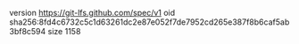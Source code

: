 version https://git-lfs.github.com/spec/v1
oid sha256:8fd4c6732c5c1d63261dc2e87e052f7de7952cd265e387f8b6caf5ab3bf8c594
size 1158
